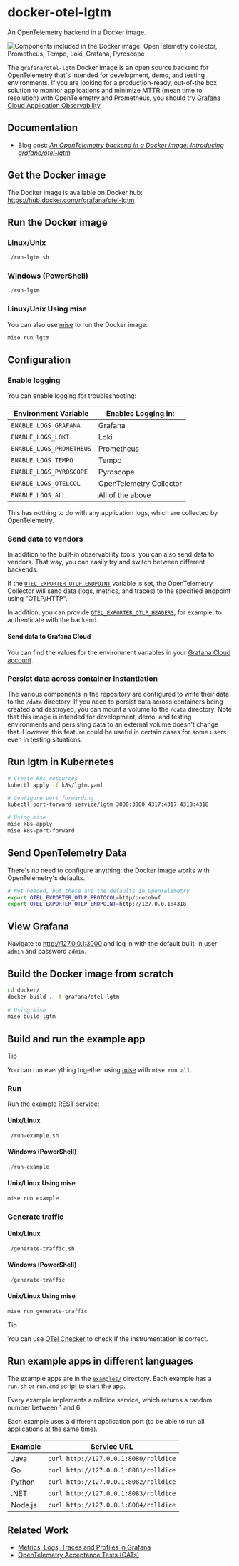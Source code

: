 # docker-otel-lgtm

An OpenTelemetry backend in a Docker image.

<!-- markdownlint-disable-next-line MD013 -->
![Components included in the Docker image: OpenTelemetry collector, Prometheus, Tempo, Loki, Grafana, Pyroscope](img/overview.png) <!-- editorconfig-checker-disable-line -->

The `grafana/otel-lgtm` Docker image is an open source backend for OpenTelemetry
that's intended for development, demo, and testing environments.
If you are looking for a production-ready, out-of-the box solution to monitor applications
and minimize MTTR (mean time to resolution) with OpenTelemetry and Prometheus,
you should try [Grafana Cloud Application Observability][app-o11y].

## Documentation

- Blog post: [_An OpenTelemetry backend in a Docker image: Introducing grafana/otel-lgtm_][otel-lgtm]

## Get the Docker image

The Docker image is available on Docker hub: <https://hub.docker.com/r/grafana/otel-lgtm>

## Run the Docker image

### Linux/Unix

```sh
./run-lgtm.sh
```

### Windows (PowerShell)

```powershell
./run-lgtm
```

### Linux/Unix Using mise

You can also use [mise][mise] to run the Docker image:

```sh
mise run lgtm
```

## Configuration

### Enable logging

You can enable logging for troubleshooting:

| Environment Variable     | Enables Logging in:     |
| ------------------------ | ----------------------- |
| `ENABLE_LOGS_GRAFANA`    | Grafana                 |
| `ENABLE_LOGS_LOKI`       | Loki                    |
| `ENABLE_LOGS_PROMETHEUS` | Prometheus              |
| `ENABLE_LOGS_TEMPO`      | Tempo                   |
| `ENABLE_LOGS_PYROSCOPE`  | Pyroscope               |
| `ENABLE_LOGS_OTELCOL`    | OpenTelemetry Collector |
| `ENABLE_LOGS_ALL`        | All of the above        |

This has nothing to do with any application logs, which are collected by OpenTelemetry.

### Send data to vendors

In addition to the built-in observability tools, you can also send data to vendors.
That way, you can easily try and switch between different backends.

If the [`OTEL_EXPORTER_OTLP_ENDPOINT`][otlp-endpoint]
variable is set, the OpenTelemetry Collector will send data (logs, metrics, and traces)
to the specified endpoint using "OTLP/HTTP".

In addition, you can provide [`OTEL_EXPORTER_OTLP_HEADERS`][otlp-headers],
for example, to authenticate with the backend.

#### Send data to Grafana Cloud

You can find the values for the environment variables in your [Grafana Cloud account][otel-setup].

### Persist data across container instantiation

The various components in the repository are configured to write their data to the `/data`
directory. If you need to persist data across containers being created and destroyed,
you can mount a volume to the `/data` directory. Note that this image is intended for
development, demo, and testing environments and persisting data to an external volume
doesn't change that. However, this feature could be useful in certain cases for
some users even in testing situations.

## Run lgtm in Kubernetes

```sh
# Create k8s resources
kubectl apply -f k8s/lgtm.yaml

# Configure port forwarding
kubectl port-forward service/lgtm 3000:3000 4317:4317 4318:4318

# Using mise
mise k8s-apply
mise k8s-port-forward
```

## Send OpenTelemetry Data

There's no need to configure anything: the Docker image works with OpenTelemetry's defaults.

```sh
# Not needed, but these are the defaults in OpenTelemetry
export OTEL_EXPORTER_OTLP_PROTOCOL=http/protobuf
export OTEL_EXPORTER_OTLP_ENDPOINT=http://127.0.0.1:4318
```

## View Grafana

Navigate to <http://127.0.0.1:3000> and log in with the default built-in user `admin` and password `admin`.

## Build the Docker image from scratch

```sh
cd docker/
docker build . -t grafana/otel-lgtm
 
# Using mise
mise build-lgtm
```

## Build and run the example app

> [!TIP]
> You can run everything together using [mise][mise] with `mise run all`.

### Run

Run the example REST service:

#### Unix/Linux

```sh
./run-example.sh
```

#### Windows (PowerShell)

```powershell
./run-example
```

#### Unix/Linux Using mise

```sh
mise run example
```

### Generate traffic

#### Unix/Linux

```sh
./generate-traffic.sh
```

#### Windows (PowerShell)

```powershell
./generate-traffic
```

#### Unix/Linux Using mise

```sh
mise run generate-traffic
```

> [!TIP]
> You can use [OTel Checker][otel-checker] to check if the instrumentation is correct.

## Run example apps in different languages

The example apps are in the [`examples/`][examples] directory.
Each example has a `run.sh` or `run.cmd` script to start the app.

Every example implements a rolldice service, which returns a random number between 1 and 6.

Each example uses a different application port
(to be able to run all applications at the same time).

| Example | Service URL                           |
| ------- | ------------------------------------- |
| Java    | `curl http://127.0.0.1:8080/rolldice` |
| Go      | `curl http://127.0.0.1:8081/rolldice` |
| Python  | `curl http://127.0.0.1:8082/rolldice` |
| .NET    | `curl http://127.0.0.1:8083/rolldice` |
| Node.js | `curl http://127.0.0.1:8084/rolldice` |

## Related Work

- [Metrics, Logs, Traces and Profiles in Grafana][mltp]
- [OpenTelemetry Acceptance Tests (OATs)][oats]

<!-- editorconfig-checker-disable -->
<!-- markdownlint-disable MD013 -->

[app-o11y]: https://grafana.com/products/cloud/application-observability/
[examples]: https://github.com/grafana/docker-otel-lgtm/tree/main/examples
[mise]: https://github.com/jdx/mise
[mltp]: https://github.com/grafana/intro-to-mltp
[otel-checker]: https://github.com/grafana/otel-checker/
[otel-lgtm]: https://grafana.com/blog/2024/03/13/an-opentelemetry-backend-in-a-docker-image-introducing-grafana/otel-lgtm/
[otel-setup]: https://grafana.com/docs/grafana-cloud/send-data/otlp/send-data-otlp/#manual-opentelemetry-setup-for-advanced-users
[otlp-endpoint]: https://opentelemetry.io/docs/languages/sdk-configuration/otlp-exporter/#otel_exporter_otlp_endpoint
[otlp-headers]: https://opentelemetry.io/docs/languages/sdk-configuration/otlp-exporter/#otel_exporter_otlp_headers
[oats]: https://github.com/grafana/oats
